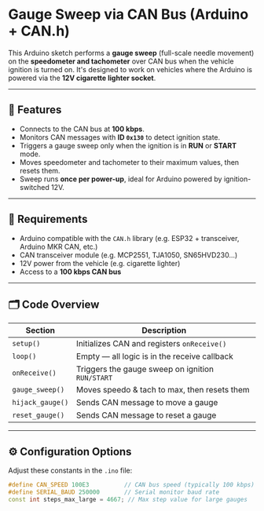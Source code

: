 # Gauge Sweep via CAN Bus (Arduino + CAN.h)

This Arduino sketch performs a **gauge sweep** (full-scale needle movement) on the **speedometer and tachometer** over CAN bus when the vehicle ignition is turned on. It's designed to work on vehicles where the Arduino is powered via the **12V cigarette lighter socket**.

---

## 🚗 Features

- Connects to the CAN bus at **100 kbps**.
- Monitors CAN messages with **ID `0x130`** to detect ignition state.
- Triggers a gauge sweep only when the ignition is in **RUN** or **START** mode.
- Moves speedometer and tachometer to their maximum values, then resets them.
- Sweep runs **once per power-up**, ideal for Arduino powered by ignition-switched 12V.

---

## 🧰 Requirements

- Arduino compatible with the `CAN.h` library (e.g. ESP32 + transceiver, Arduino MKR CAN, etc.)
- CAN transceiver module (e.g. MCP2551, TJA1050, SN65HVD230...)
- 12V power from the vehicle (e.g. cigarette lighter)
- Access to a **100 kbps CAN bus**

---

## 🗂 Code Overview

| Section        | Description                                     |
|----------------|-------------------------------------------------|
| `setup()`      | Initializes CAN and registers `onReceive()`     |
| `loop()`       | Empty — all logic is in the receive callback    |
| `onReceive()`  | Triggers the gauge sweep on ignition `RUN/START`|
| `gauge_sweep()`| Moves speedo & tach to max, then resets them    |
| `hijack_gauge()` | Sends CAN message to move a gauge             |
| `reset_gauge()` | Sends CAN message to reset a gauge             |

---

## ⚙️ Configuration Options

Adjust these constants in the `.ino` file:

```cpp
#define CAN_SPEED 100E3          // CAN bus speed (typically 100 kbps)
#define SERIAL_BAUD 250000       // Serial monitor baud rate
const int steps_max_large = 4667; // Max step value for large gauges
